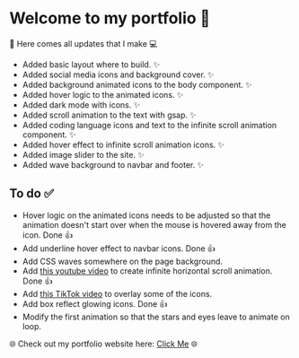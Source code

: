 # Welcome to my portfolio :rocket:

🚀 Here comes all updates that I make :computer:

- Added basic layout where to build. ✨
- Added social media icons and background cover. ✨
- Added background animated icons to the body component. ✨
- Added hover logic to the animated icons. ✨
- Added dark mode with icons. ✨
- Added scroll animation to the text with gsap. ✨
- Added coding language icons and text to the infinite scroll animation component. ✨
- Added hover effect to infinite scroll animation icons. ✨
- Added image slider to the site. ✨
- Added wave background to navbar and footer. ✨

## To do :white_check_mark:

- Hover logic on the animated icons needs to be adjusted so that the animation doesn't start over when the mouse is hovered away from the icon. Done :+1:
- Add underline hover effect to navbar icons. Done :+1:
- Add CSS waves somewhere on the page background.
- Add [this youtube video](https://www.youtube.com/watch?v=iLmBy-HKIAw&list=PLlOTzQUlSorMdRm1ManvpMOKuZSamDJj4&index=19&t=220s) to create infinite horizontal scroll animation. Done :+1:
- Add [this TikTok video](https://www.tiktok.com/@codetheworld.io/video/7283734773472693511?is_from_webapp=1&sender_device=pc&web_id=7284955038152869409) to overlay some of the icons.
- Add box reflect glowing icons. Done :+1:
- Modify the first animation so that the stars and eyes leave to animate on loop.

🌐 Check out my portfolio website here: [Click Me](https://bonkkersp.azurewebsites.net/) 🌐
